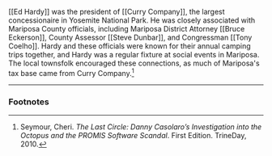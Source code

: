 [[Ed Hardy]] was the president of [[Curry Company]], the largest concessionaire in Yosemite National Park. He was closely associated with Mariposa County officials, including Mariposa District Attorney [[Bruce Eckerson]], County Assessor [[Steve Dunbar]], and Congressman [[Tony Coelho]]. Hardy and these officials were known for their annual camping trips together, and Hardy was a regular fixture at social events in Mariposa. The local townsfolk encouraged these connections, as much of Mariposa's tax base came from Curry Company.[^1]

---
### Footnotes

[^1]: Seymour, Cheri. *The Last Circle: Danny Casolaro’s Investigation into the Octopus and the PROMIS Software Scandal*. First Edition. TrineDay, 2010.